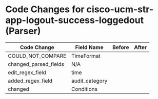 # Code Changes for cisco-ucm-str-app-logout-success-loggedout (Parser)

| Code Change | Field Name | Before | After |
|-------------|------------|--------|-------|
| COULD_NOT_COMPARE | TimeFormat |  |  |
| changed_parsed_fields | N/A |  |  |
| edit_regex_field | time |  |  |
| added_regex_field | audit_category |  |  |
| changed | Conditions |  |  |